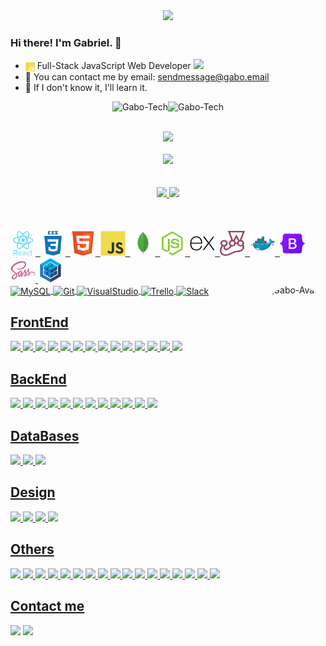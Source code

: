 <div id="header" align="center">
  <img src="https://media.giphy.com/media/RN8FdaB6T1bkkI5n4I/giphy.gif" width="100"/>
</div>


### Hi there! I'm Gabriel. 👋

- <img align="center" alt="Rafa-Js" height="15" width="15" src="https://raw.githubusercontent.com/devicons/devicon/master/icons/javascript/javascript-plain.svg"> Full-Stack JavaScript Web Developer <img src="https://media.giphy.com/media/WUlplcMpOCEmTGBtBW/giphy.gif" width="30">
- 📩 You can contact me by email: sendmessage@gabo.email
- 🤗 If I don't know it, I'll learn it. 
<p align="center"> <img src="https://badges.pufler.dev/repos/Gabo-Tech" alt="Gabo-Tech" /><img src="https://komarev.com/ghpvc/?username=Gabo-Tech " alt="Gabo-Tech" /> </p>

<div align="center">
  <a href="https://github.com/Gabo-Tech"></a><br>
  <img height="165em" src="https://github-readme-stats.vercel.app/api?username=Gabo-Tech&show_icons=true&bg_color=DEG,000000,17b900&border_radius=20&title_color=ffffff&text_color=ffffff&icon_color=249f89&include_all_commits=true&count_private=true"/><br><br>
  <img height="226em" src="https://github-readme-stats.vercel.app/api/top-langs/?username=Gabo-Tech&layout=compact&langs_count=8&bg_color=DEG,000000,17b900&border_radius=20&title_color=ffffff&text_color=ffffff&icon_color=249f89"/>
</div><br><br>
  <div align="center">
  <a href="https://github.com/Gabo-Tech">
  <img height="300em"  src="https://wakatime.com/share/@3820edef-161f-4e1e-ae66-f24e2cd7d16a/2f236fa0-40d5-4f7e-9be0-e6ea43eff3dd.svg"/>
  <img height="300em" src="https://wakatime.com/share/@3820edef-161f-4e1e-ae66-f24e2cd7d16a/7c4a24e6-a376-41bd-8c0d-647dc96041f4.svg"/>
</div><br><br>

</div>
<div style="display: inline_block"><br>
 <img src="https://github.com/devicons/devicon/blob/master/icons/react/react-original-wordmark.svg" title="React" alt="React" width="40" height="40"/>&nbsp;  
  <img src="https://github.com/devicons/devicon/blob/master/icons/css3/css3-plain-wordmark.svg"  title="CSS3" alt="CSS" width="40" height="40"/>&nbsp;
  <img src="https://github.com/devicons/devicon/blob/master/icons/html5/html5-original.svg" title="HTML5" alt="HTML" width="40" height="40"/>&nbsp;
  <img src="https://github.com/devicons/devicon/blob/master/icons/javascript/javascript-original.svg" title="JavaScript" alt="JavaScript" width="40" height="40"/>&nbsp;
  <img src="https://github.com/devicons/devicon/blob/master/icons/mongodb/mongodb-original.svg" title="MongoDB" alt="MongoDB" width="40" height="40"/>&nbsp;
  <img src="https://github.com/devicons/devicon/blob/master/icons/nodejs/nodejs-original.svg" title="NodeJS" alt="NodeJS" width="40" height="40"/>&nbsp;
  <img src="https://github.com/devicons/devicon/blob/master/icons/express/express-original.svg" title="Express" alt="Express" width="40" height="40"/>&nbsp;
  <img src="https://github.com/devicons/devicon/blob/master/icons/jest/jest-plain.svg" title="Jest" alt="Jest" width="40" height="40"/>&nbsp;
  <img src="https://github.com/devicons/devicon/blob/master/icons/docker/docker-original.svg" title="Docker" alt="Docker" width="40" height="40"/>&nbsp;
  <img src="https://github.com/devicons/devicon/blob/master/icons/bootstrap/bootstrap-original.svg" title="Bootstrap" **alt="Bootstrap" width="40" height="40"/>
  <img src="https://github.com/devicons/devicon/blob/master/icons/sass/sass-original.svg" title="Sass" **alt="Sass" width="40" height="40"/>
  <img src="https://github.com/devicons/devicon/blob/master/icons/sequelize/sequelize-original.svg" title="Sequelize" **alt="Sequelize" width="40" height="40"/>
  
  <br/>
  
  <img align="center" alt="MySQL" height="40" width="50" src="https://pngimg.com/uploads/mysql/mysql_PNG24.png">
  <img align="center" alt="Git" height="40" width="40" src="https://cdn.jsdelivr.net/gh/devicons/devicon/icons/git/git-original.svg">
  <img align="center" alt="VisualStudio" height="40" width="40" src="https://user-images.githubusercontent.com/674621/71187801-14e60a80-2280-11ea-94c9-e56576f76baf.png">
  <img align="center" alt="Trello" height="40" width="40" src="https://cdn.jsdelivr.net/gh/devicons/devicon/icons/trello/trello-plain.svg">
  <img align="center" alt="Slack" height="40" width="40" src="https://cdn.jsdelivr.net/gh/devicons/devicon/icons/slack/slack-original.svg">
  <img align="right" alt="Gabo-Avatar" height="150" style="border-radius:60px;" src='https://avataaars.io/?avatarStyle=Transparent&topType=ShortHairShortWaved&accessoriesType=Blank&hairColor=Blonde&clotheType=Hoodie&clotheColor=Gray&eyeType=Default&eyebrowType=RaisedExcitedNatural&mouthType=Twinkle&skinColor=Light'
/>
</div>
<h2>FrontEnd</h2>
<div>
  <img height="24px" src="https://img.shields.io/badge/html5-%23E34F26.svg?style=for-the-badge&logo=html5&logoColor=white">
  <img height="24px" src="https://img.shields.io/badge/css3-%231572B6.svg?style=for-the-badge&logo=css3&logoColor=white">
  <img height="24px" src="https://img.shields.io/badge/bootstrap-%23563D7C.svg?style=for-the-badge&logo=bootstrap&logoColor=white">
  <img height="24px" src="https://img.shields.io/badge/tailwindcss-%2338B2AC.svg?style=for-the-badge&logo=tailwind-css&logoColor=white">
  <img height="24px" src="https://img.shields.io/badge/javascript-%23323330.svg?style=for-the-badge&logo=javascript&logoColor=%23F7DF1E">
    <img height="24px" src="https://img.shields.io/badge/jquery-%230769AD.svg?style=for-the-badge&logo=jquery&logoColor=white">
  <img height="24px" src="https://img.shields.io/badge/react-%2320232a.svg?style=for-the-badge&logo=react&logoColor=%2361DAFB">
    <img height="24px" src="https://img.shields.io/badge/react_native-%2320232a.svg?style=for-the-badge&logo=react&logoColor=%2361DAFB">
    <img height="24px" src="https://img.shields.io/badge/React_Router-CA4245?style=for-the-badge&logo=react-router&logoColor=white">
    <img height="24px" src="https://img.shields.io/badge/redux-%23593d88.svg?style=for-the-badge&logo=redux&logoColor=white">
  <img height="24px" src="https://img.shields.io/badge/chart.js-F5788D.svg?style=for-the-badge&logo=chart.js&logoColor=white">
  <img height="24px" src="https://img.shields.io/badge/SASS-hotpink.svg?style=for-the-badge&logo=SASS&logoColor=white">
    <img height="24px" src="https://img.shields.io/badge/MUI-%230081CB.svg?style=for-the-badge&logo=mui&logoColor=white">
     <img height="24px" src="https://img.shields.io/badge/markdown-%23000000.svg?style=for-the-badge&logo=markdown&logoColor=white)">

</div>

<h2>BackEnd</h2>
<div>
  <img height="24px" src="https://img.shields.io/badge/node.js-6DA55F?style=for-the-badge&logo=node.js&logoColor=white">
  <img height="24px" src="https://img.shields.io/badge/NPM-%23000000.svg?style=for-the-badge&logo=npm&logoColor=white">
    <img height="24px" src="https://img.shields.io/badge/yarn-%232C8EBB.svg?style=for-the-badge&logo=yarn&logoColor=white">
  <img height="24px" src="https://img.shields.io/badge/express.js-%23404d59.svg?style=for-the-badge&logo=express&logoColor=%2361DAFB">
    <img height="24px" src="https://img.shields.io/badge/Next-black?style=for-the-badge&logo=next.js&logoColor=white">
  <img height="24px" src="https://img.shields.io/badge/Sequelize-52B0E7?style=for-the-badge&logo=Sequelize&logoColor=white">
  <img height="24px" src="https://img.shields.io/badge/JWT-black?style=for-the-badge&logo=JSON%20web%20tokens">
  <img height="24px" src="https://img.shields.io/badge/-jest-%23C21325?style=for-the-badge&logo=jest&logoColor=white">
  <img height="24px" src="https://img.shields.io/badge/Postman-FF6C37?style=for-the-badge&logo=postman&logoColor=white">
    <img height="24px" src="https://img.shields.io/badge/Insomnia-black?style=for-the-badge&logo=insomnia&logoColor=5849BE">
    <img height="24px" src="https://img.shields.io/badge/-Swagger-%23Clojure?style=for-the-badge&logo=swagger&logoColor=white">
    <img height="24px" src="https://img.shields.io/badge/nginx-%23009639.svg?style=for-the-badge&logo=nginx&logoColor=white">
</div>

<h2>DataBases</h2>
<img height="24px" src="https://img.shields.io/badge/Firebase-039BE5?style=for-the-badge&logo=Firebase&logoColor=white">
  <img height="24px" src="https://img.shields.io/badge/MongoDB-%234ea94b.svg?style=for-the-badge&logo=mongodb&logoColor=white">
  <img height="24px" src="https://img.shields.io/badge/mysql-%2300f.svg?style=for-the-badge&logo=mysql&logoColor=white">


<h2>Design</h2>
  <img height="24px" src="https://img.shields.io/badge/Canva-%2300C4CC.svg?style=for-the-badge&logo=Canva&logoColor=white">
  <img height="24px" src="https://img.shields.io/badge/figma-%23F24E1E.svg?style=for-the-badge&logo=figma&logoColor=white">
  <img height="24px" src="https://img.shields.io/badge/Gimp-657D8B?style=for-the-badge&logo=gimp&logoColor=FFFFFF">
  <img height="24px" src="https://img.shields.io/badge/Inkscape-e0e0e0?style=for-the-badge&logo=inkscape&logoColor=080A13">

<h2>Others</h2>
<div>
    <img height="24px" src="https://img.shields.io/badge/firebase-%23039BE5.svg?style=for-the-badge&logo=firebase">
    <img height="24px" src="https://img.shields.io/badge/heroku-%23430098.svg?style=for-the-badge&logo=heroku&logoColor=white">
    <img height="24px" src="https://img.shields.io/badge/vercel-%23000000.svg?style=for-the-badge&logo=vercel&logoColor=white">
  <img height="24px" src="https://img.shields.io/badge/expo-1C1E24?style=for-the-badge&logo=expo&logoColor=#D04A37">
  <img height="24px" src="https://img.shields.io/badge/Atom-%2366595C.svg?style=for-the-badge&logo=atom&logoColor=white">
    <img height="24px" src="https://img.shields.io/badge/CodePen-white?style=for-the-badge&logo=codepen&logoColor=black">
    <img height="24px" src="https://img.shields.io/badge/Codesandbox-040404?style=for-the-badge&logo=codesandbox&logoColor=DBDBDB">
    <img height="24px" src="https://img.shields.io/badge/sublime_text-%23575757.svg?style=for-the-badge&logo=sublime-text&logoColor=important">
   <img height="24px" src="https://img.shields.io/badge/Visual%20Studio%20Code-0078d7.svg?style=for-the-badge&logo=visual-studio-code&logoColor=white">
   <img height="24px" src="https://img.shields.io/badge/ESLint-4B3263?style=for-the-badge&logo=eslint&logoColor=white">
    <img height="24px" src="https://img.shields.io/badge/-RaspberryPi-C51A4A?style=for-the-badge&logo=Raspberry-Pi">
   <img height="24px" src="https://img.shields.io/badge/pihole-%2396060C.svg?style=for-the-badge&logo=pi-hole&logoColor=white">
  <img height="24px" src="https://img.shields.io/badge/git-%23F05033.svg?style=for-the-badge&logo=git&logoColor=white">
  <img height="24px" src="https://img.shields.io/badge/Linux-FCC624?style=for-the-badge&logo=linux&logoColor=black">
  <img height="24px" src="https://img.shields.io/badge/Windows-0078D6?style=for-the-badge&logo=windows&logoColor=white">
  <img height="24px" src="https://img.shields.io/badge/Trello-%23026AA7.svg?style=for-the-badge&logo=Trello&logoColor=white">
    <img height="24px" src="https://img.shields.io/badge/tor-%237E4798.svg?style=for-the-badge&logo=tor-project&logoColor=white">
</div>
                       
<h2>Contact me</h2>

  <a href = "mailto:sendmessage@gabo.email"><img src="https://img.shields.io/badge/-Gmail-%23333?style=for-the-badge&logo=gmail&logoColor=white" target="_blank"></a>
    <a href="https://www.linkedin.com/in/gabowebdeveloper/" target="_blank"><img src="https://img.shields.io/badge/-LinkedIn-%230077B5?style=for-the-badge&logo=linkedin&logoColor=white" target="_blank"></a> 
